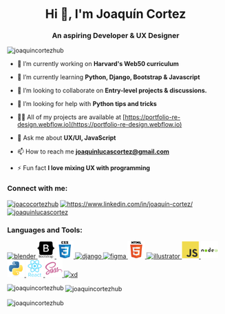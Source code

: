 <h1 align="center">Hi 👋, I'm Joaquín Cortez</h1>
<h3 align="center">An aspiring Developer & UX Designer</h3>

<p align="left"> <img src="https://komarev.com/ghpvc/?username=joaquincortezhub&label=Profile%20views&color=000000&style=flat" alt="joaquincortezhub" /> </p>

- 🔭 I’m currently working on **Harvard's Web50 curriculum**

- 🌱 I’m currently learning **Python, Django, Bootstrap & Javascript**

- 👯 I’m looking to collaborate on **Entry-level projects & discussions.**

- 🤝 I’m looking for help with **Python tips and tricks**

- 👨‍💻 All of my projects are available at [https://portfolio-re-design.webflow.io](https://portfolio-re-design.webflow.io)

- 💬 Ask me about **UX/UI, JavaScript**

- 📫 How to reach me **joaquinlucascortez@gmail.com**

- ⚡ Fun fact **I love mixing UX with programming**

<h3 align="left">Connect with me:</h3>
<p align="left">
<a href="https://twitter.com/joacocortezhub" target="blank"><img align="center" src="https://raw.githubusercontent.com/rahuldkjain/github-profile-readme-generator/master/src/images/icons/Social/twitter.svg" alt="joacocortezhub" height="30" width="40" /></a>
<a href="https://linkedin.com/in/https://www.linkedin.com/in/joaquín-cortez/" target="blank"><img align="center" src="https://raw.githubusercontent.com/rahuldkjain/github-profile-readme-generator/master/src/images/icons/Social/linked-in-alt.svg" alt="https://www.linkedin.com/in/joaquín-cortez/" height="30" width="40" /></a>
<a href="https://www.leetcode.com/joaquinlucascortez" target="blank"><img align="center" src="https://raw.githubusercontent.com/rahuldkjain/github-profile-readme-generator/master/src/images/icons/Social/leet-code.svg" alt="joaquinlucascortez" height="30" width="40" /></a>
</p>

<h3 align="left">Languages and Tools:</h3>
<p align="left"> <a href="https://www.blender.org/" target="_blank" rel="noreferrer"> <img src="https://download.blender.org/branding/community/blender_community_badge_white.svg" alt="blender" width="40" height="40"/> </a> <a href="https://getbootstrap.com" target="_blank" rel="noreferrer"> <img src="https://raw.githubusercontent.com/devicons/devicon/master/icons/bootstrap/bootstrap-plain-wordmark.svg" alt="bootstrap" width="40" height="40"/> </a> <a href="https://www.w3schools.com/css/" target="_blank" rel="noreferrer"> <img src="https://raw.githubusercontent.com/devicons/devicon/master/icons/css3/css3-original-wordmark.svg" alt="css3" width="40" height="40"/> </a> <a href="https://www.djangoproject.com/" target="_blank" rel="noreferrer"> <img src="https://cdn.worldvectorlogo.com/logos/django.svg" alt="django" width="40" height="40"/> </a> <a href="https://www.figma.com/" target="_blank" rel="noreferrer"> <img src="https://www.vectorlogo.zone/logos/figma/figma-icon.svg" alt="figma" width="40" height="40"/> </a> <a href="https://www.w3.org/html/" target="_blank" rel="noreferrer"> <img src="https://raw.githubusercontent.com/devicons/devicon/master/icons/html5/html5-original-wordmark.svg" alt="html5" width="40" height="40"/> </a> <a href="https://www.adobe.com/in/products/illustrator.html" target="_blank" rel="noreferrer"> <img src="https://www.vectorlogo.zone/logos/adobe_illustrator/adobe_illustrator-icon.svg" alt="illustrator" width="40" height="40"/> </a> <a href="https://developer.mozilla.org/en-US/docs/Web/JavaScript" target="_blank" rel="noreferrer"> <img src="https://raw.githubusercontent.com/devicons/devicon/master/icons/javascript/javascript-original.svg" alt="javascript" width="40" height="40"/> </a> <a href="https://nodejs.org" target="_blank" rel="noreferrer"> <img src="https://raw.githubusercontent.com/devicons/devicon/master/icons/nodejs/nodejs-original-wordmark.svg" alt="nodejs" width="40" height="40"/> </a> <a href="https://www.python.org" target="_blank" rel="noreferrer"> <img src="https://raw.githubusercontent.com/devicons/devicon/master/icons/python/python-original.svg" alt="python" width="40" height="40"/> </a> <a href="https://reactjs.org/" target="_blank" rel="noreferrer"> <img src="https://raw.githubusercontent.com/devicons/devicon/master/icons/react/react-original-wordmark.svg" alt="react" width="40" height="40"/> </a> <a href="https://sass-lang.com" target="_blank" rel="noreferrer"> <img src="https://raw.githubusercontent.com/devicons/devicon/master/icons/sass/sass-original.svg" alt="sass" width="40" height="40"/> </a> <a href="https://www.adobe.com/products/xd.html" target="_blank" rel="noreferrer"> <img src="https://cdn.worldvectorlogo.com/logos/adobe-xd.svg" alt="xd" width="40" height="40"/> </a> </p>

<p><img align="left" src="https://github-readme-stats.vercel.app/api/top-langs?username=joaquincortezhub&show_icons=true&theme=dark&locale=en&layout=compact" alt="joaquincortezhub" /></p>

<p>&nbsp;<img align="center" src="https://github-readme-stats.vercel.app/api?username=joaquincortezhub&show_icons=true&theme=dark&locale=en" alt="joaquincortezhub" /></p>

<p><img align="center" src="https://github-readme-streak-stats.herokuapp.com/?user=joaquincortezhub&theme=dark" alt="joaquincortezhub" /></p>
